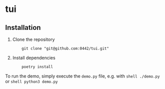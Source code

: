 # tui
## Installation

1. Clone the repository
    ```shell
        git clone "git@github.com:0442/tui.git"
    ```
2. Install dependencies
    ```shell
        poetry install
    ```

To run the demo, simply execute the `demo.py` file, e.g. with
    ```shell
        ./demo.py
    ```
or
    ```shell
        python3 demo.py
    ```
